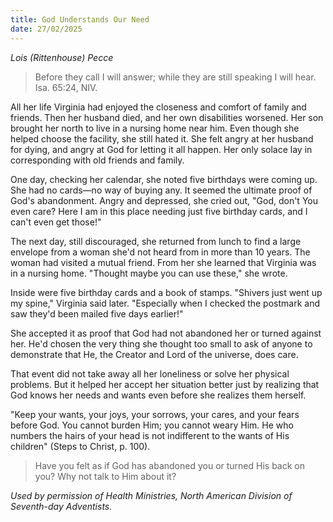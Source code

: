 ```yaml
---
title: God Understands Our Need
date: 27/02/2025
---
```


_Lois (Rittenhouse) Pecce_

> <p></p>
> Before they call I will answer; while they are still speaking I will hear. Isa. 65:24, NIV.

All her life Virginia had enjoyed the closeness and comfort of family and friends. Then her husband died, and her own disabilities worsened. Her son brought her north to live in a nursing home near him. Even though she helped choose the facility, she still hated it. She felt angry at her husband for dying, and angry at God for letting it all happen. Her only solace lay in corresponding with old friends and family.

One day, checking her calendar, she noted five birthdays were coming up. She had no cards—no way of buying any. It seemed the ultimate proof of God's abandonment. Angry and depressed, she cried out, "God, don't You even care? Here I am in this place needing just five birthday cards, and I can't even get those!"

The next day, still discouraged, she returned from lunch to find a large envelope from a woman she'd not heard from in more than 10 years. The woman had visited a mutual friend. From her she learned that Virginia was in a nursing home. "Thought maybe you can use these," she wrote.

Inside were five birthday cards and a book of stamps. "Shivers just went up my spine," Virginia said later. "Especially when I checked the postmark and saw they'd been mailed five days earlier!"

She accepted it as proof that God had not abandoned her or turned against her. He'd chosen the very thing she thought too small to ask of anyone to demonstrate that He, the Creator and Lord of the universe, does care.

That event did not take away all her loneliness or solve her physical problems. But it helped her accept her situation better just by realizing that God knows her needs and wants even before she realizes them herself.

"Keep your wants, your joys, your sorrows, your cares, and your fears before God. You cannot burden Him; you cannot weary Him. He who numbers the hairs of your head is not indifferent to the wants of His children" (Steps to Christ, p. 100).

> <callout></callout>
> Have you felt as if God has abandoned you or turned His back on you? Why not talk to Him about it?

_Used by permission of Health Ministries, North American Division of Seventh-day Adventists._